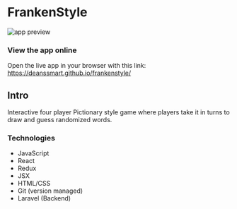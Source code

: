 # FrankenStyle

![app preview](./public/assets/images/frankenstyle-preview.JPG)

### View the app online 

Open the live app in your browser with this link: https://deanssmart.github.io/frankenstyle/

## Intro

Interactive four player Pictionary style game where players take it in turns to draw and guess randomized words.

### Technologies

- JavaScript
- React
- Redux
- JSX
- HTML/CSS
- Git (version managed)
- Laravel (Backend)

<!-- ### Functionality and Features

- User input player names
- Player number validation
- Random pairing generator
- Play multiple rounds
- Smart round names
- Ability to reset
- Awesome sound effects and theme song 👍
- Option to turn off theme song 👎
- A nod to Tron and the 80's 🕹️

### How to Use

- Enter a player name and click 'ADD'
- Keep doing this until you have the desired number of players (needs to be a power of 2 i.e 2, 4, 8, 16... etc)
- Click 'START TOURNAMENT'
- You can click 'NEW TOURNAMENT' at any point to reset the app
- For each game click the 'WON' button for the winning player
- Once all games are complete click 'NEXT ROUND'
- Continue until the final round where the tournament master is decided
- Click the 'TOURNAMENT MASTER' button and revel in the glory if it was you that won 🏆

## Setup on your machine

1. Create a local directory on your machine 
2. Run the following code in your command line to navigate into that directory:   

```shell 
$ cd ~/your-directory-name-here
```
3. Copy the SSH key from this GitHub repository `git@github.com:deanssmart/TOURN.git`

4. Run the following code in your command line to clone the repo to your machine (you can change the app-name to what you desire):  

```shell 
git clone git@github.com:deanssmart/TOURN.git <app-name>
```
5. Navigate to your new app directory (the app name you just picked):

```shell 
$ cd app-name
```
6. Install the dependencies:

```shell 
npm i
```
7. Run the following command to launch the app in your default browser at http://localhost:3000/:

```shell 
npm start
```
8. Enjoy

## Credits

### Sounds

- Effects from Zapsplat.com
- Music 'Searching For You' by WhiteHex from from YouTube Audio Library

### CSS 
- Adapted buttons from CodePen Home Alex Bodin https://codepen.io/Alexb98/pen/XWrqpxB 
- Adapted lasers from Evolution codepen https://codepen.io/Evolution/pen/auLlw
- Adapted tron style grid from CodePen Joah Gerstenberg https://codepen.io/JoahG/pen/QJQdJB -->